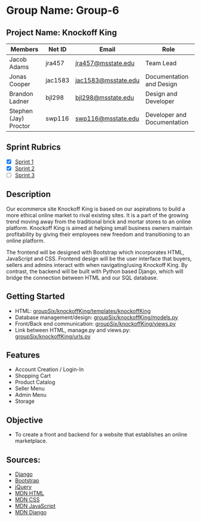 # Group Name: Group-6
## Project Name: Knockoff King

| Members         | Net ID  | Email               | Role
| --------------- | ------- | ------------------- | ------------
| Jacob Adams     | jra457  | jra457@msstate.edu  | Team Lead
| Jonas Cooper    | jac1583 | jac1583@msstate.edu | Documentation and Design
| Brandon Ladner  | bjl298  | bjl298@msstate.edu  | Design and Developer
| Stephen (Jay) Proctor | swp116  | swp116@msstate.edu  | Developer and Documentation

## Sprint Rubrics

* [x] [Sprint 1](https://mstate-my.sharepoint.com/:x:/g/personal/jra457_msstate_edu/ESj__tEq_WRHgdD3A9DGu5YBy1LMnp8jZ-iEHOdzUzMzyw?e=FcZdWn)
* [x] [Sprint 2](https://mstate-my.sharepoint.com/:x:/g/personal/jra457_msstate_edu/EY5UNXrT7clBuDyzqRp3QVcBvtt4yqB7Sdxeap0nxmh3Fg?e=KlloTS)
* [ ] [Sprint 3](https://mstate-my.sharepoint.com/:x:/g/personal/jra457_msstate_edu/EYJKiE8R3pZEqthpBomZuAYBtTdjAmYXzcpdfbu243RXFw?e=jeJa20)

## Description

Our ecommerce site Knockoff King is based on our aspirations to build a more ethical online market to rival existing sites. It is a part of the growing trend moving away from the traditional brick and mortar stores to an online platform. Knockoff King is aimed at helping small business owners maintain profitability by giving their employees new freedom and transitioning to an online platform.  

The frontend will be designed with Bootstrap which incorporates HTML, JavaScript and CSS. Frontend design will be the user interface that buyers, sellers and admins interact with when navigating/using Knockoff King. By contrast, the backend will be built with Python based Django, which will bridge the connection between HTML and our SQL database. 

## Getting Started
* HTML:
[groupSix/knockoffKing/templates/knockoffKing](groupSix/knockoffKing/templates/knockoffKing)
* Database management/design:
[groupSix/knockoffKing/models.py](groupSix/knockoffKing/models.py)
* Front/Back end communication:
[groupSix/knockoffKing/views.py](groupSix/knockoffKing/views.py)
* Link between HTML, manage.py and views.py:
[groupSix/knockoffKing/urls.py](groupSix/knockoffKing/urls.py)

## Features

* Account Creation / Login-In
* Shopping Cart
* Product Catalog
* Seller Menu
* Admin Menu
* Storage 

## Objective

* To create a front and backend for a website that establishes an online marketplace. 

## Sources:
* [Django](https://www.djangoproject.com/)
* [Bootstrap](https://getbootstrap.com/)
* [jQuery](https://jquery.com/)
* [MDN HTML](https://developer.mozilla.org/en-US/docs/Web/HTML)
* [MDN CSS](https://developer.mozilla.org/en-US/docs/Web/CSS)
* [MDN JavaScript](https://developer.mozilla.org/en-US/docs/Web/JavaScript)
* [MDN Django](https://developer.mozilla.org/en-US/docs/Learn/Server-side/Django)
